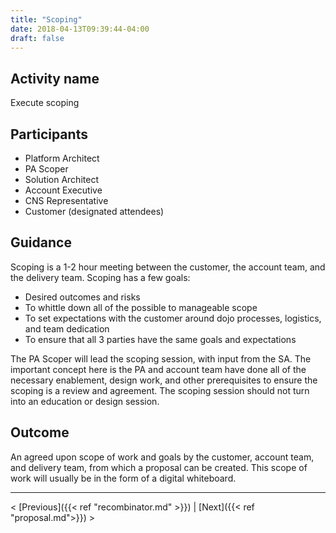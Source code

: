 ```yaml
---
title: "Scoping"
date: 2018-04-13T09:39:44-04:00
draft: false
---
```

## Activity name
Execute scoping

## Participants
- Platform Architect
- PA Scoper
- Solution Architect
- Account Executive
- CNS Representative
- Customer (designated attendees)

## Guidance
Scoping is a 1-2 hour meeting between the customer, the account team, and the delivery team.  Scoping has a few goals:

- Desired outcomes and risks
- To whittle down all of the possible to manageable scope
- To set expectations with the customer around dojo processes, logistics, and team dedication
- To ensure that all 3 parties have the same goals and expectations

The PA Scoper will lead the scoping session, with input from the SA.  The important concept here is the PA and account team have done all of the necessary enablement, design work, and other prerequisites to ensure the scoping is a review and agreement.  The scoping session should not turn into an education or design session.

## Outcome
An agreed upon scope of work and goals by the customer, account team, and delivery team, from which a proposal can be created.  This scope of work will usually be in the form of a digital whiteboard.

---
< [Previous]({{< ref "recombinator.md" >}}) | [Next]({{< ref "proposal.md">}}) >